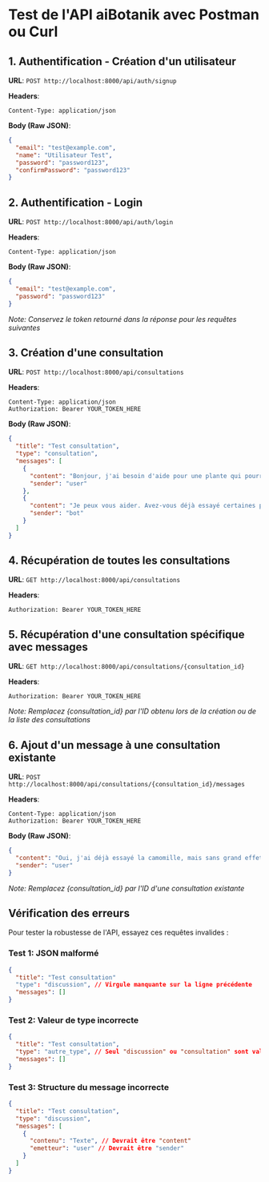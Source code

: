 # Test de l'API aiBotanik avec Postman ou Curl

## 1. Authentification - Création d'un utilisateur

**URL**: `POST http://localhost:8000/api/auth/signup`

**Headers**:
```
Content-Type: application/json
```

**Body (Raw JSON)**:
```json
{
  "email": "test@example.com",
  "name": "Utilisateur Test",
  "password": "password123",
  "confirmPassword": "password123"
}
```

## 2. Authentification - Login

**URL**: `POST http://localhost:8000/api/auth/login`

**Headers**:
```
Content-Type: application/json
```

**Body (Raw JSON)**:
```json
{
  "email": "test@example.com",
  "password": "password123"
}
```

*Note: Conservez le token retourné dans la réponse pour les requêtes suivantes*

## 3. Création d'une consultation

**URL**: `POST http://localhost:8000/api/consultations`

**Headers**:
```
Content-Type: application/json
Authorization: Bearer YOUR_TOKEN_HERE
```

**Body (Raw JSON)**:
```json
{
  "title": "Test consultation",
  "type": "consultation",
  "messages": [
    {
      "content": "Bonjour, j'ai besoin d'aide pour une plante qui pourrait aider contre l'insomnie",
      "sender": "user"
    },
    {
      "content": "Je peux vous aider. Avez-vous déjà essayé certaines plantes pour l'insomnie ?",
      "sender": "bot"
    }
  ]
}
```

## 4. Récupération de toutes les consultations

**URL**: `GET http://localhost:8000/api/consultations`

**Headers**:
```
Authorization: Bearer YOUR_TOKEN_HERE
```

## 5. Récupération d'une consultation spécifique avec messages

**URL**: `GET http://localhost:8000/api/consultations/{consultation_id}`

**Headers**:
```
Authorization: Bearer YOUR_TOKEN_HERE
```

*Note: Remplacez {consultation_id} par l'ID obtenu lors de la création ou de la liste des consultations*

## 6. Ajout d'un message à une consultation existante

**URL**: `POST http://localhost:8000/api/consultations/{consultation_id}/messages`

**Headers**:
```
Content-Type: application/json
Authorization: Bearer YOUR_TOKEN_HERE
```

**Body (Raw JSON)**:
```json
{
  "content": "Oui, j'ai déjà essayé la camomille, mais sans grand effet",
  "sender": "user"
}
```

*Note: Remplacez {consultation_id} par l'ID d'une consultation existante*

## Vérification des erreurs

Pour tester la robustesse de l'API, essayez ces requêtes invalides :

### Test 1: JSON malformé

```json
{
  "title": "Test consultation"
  "type": "discussion", // Virgule manquante sur la ligne précédente
  "messages": []
}
```

### Test 2: Valeur de type incorrecte

```json
{
  "title": "Test consultation",
  "type": "autre_type", // Seul "discussion" ou "consultation" sont valides
  "messages": []
}
```

### Test 3: Structure du message incorrecte

```json
{
  "title": "Test consultation",
  "type": "discussion",
  "messages": [
    {
      "contenu": "Texte", // Devrait être "content"
      "emetteur": "user" // Devrait être "sender"
    }
  ]
}
```
